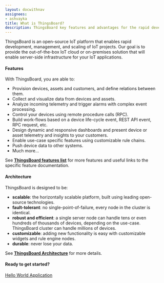 ```yaml
---
layout: docwithnav
assignees:
- ashvayka
title: What is ThingsBoard?
description: ThingsBoard key features and advantages for the rapid development of IoT projects and applications.
---
```



ThingsBoard is an open-source IoT platform that enables rapid development, management, and scaling of IoT projects. 
Our goal is to provide the out-of-the-box IoT cloud or on-premises solution that will enable server-side infrastructure for your IoT applications. 

#### Features

With ThingsBoard, you are able to:

 - Provision devices, assets and customers, and define relations between them.
 - Collect and visualize data from devices and assets. 
 - Analyze incoming telemetry and trigger alarms with complex event processing.
 - Control your devices using remote procedure calls (RPC).
 - Build work-flows based on a device life-cycle event, REST API event, RPC request, etc.
 - Design dynamic and responsive dashboards and present device or asset telemetry  and insights to your customers.  
 - Enable use-case specific features using customizable rule chains.
 - Push device data to other systems.
 - Much more...
 
See [**ThingsBoard features list**](/docs/#community-edition-features) for more features and useful links to the specific feature documentation. 

<object width="80%" data="/images/reference/thingsboard-architecture.svg"></object>

#### Architecture

ThingsBoard is designed to be:

* **scalable**: the horizontally scalable platform, built using leading open-source technologies.
* **fault-tolerant**: no single-point-of-failure, every node in the cluster is identical.
* **robust and efficient**: a single server node can handle tens or even hundreds of thousands of devices, depending on the use-case. 
ThingsBoard cluster can handle millions of devices.
* **customizable**: adding new functionality is easy with customizable widgets and rule engine nodes.
* **durable**: never lose your data.

See [**ThingsBoard Architecture**](/docs/reference) for more details.

#### Ready to get started?

<p><a href="/docs/getting-started-guides/helloworld" class="button">Hello World Application</a></p>

